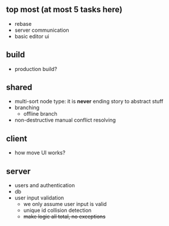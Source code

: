 
## top most (at most 5 tasks here)

* rebase
* server communication
* basic editor ui

## build
* production build?


## shared
* multi-sort node type: it is **never** ending story to abstract stuff
* branching
    * offline branch
* non-destructive manual conflict resolving

## client

* how move UI works?

## server

* users and authentication
* db
* user input validation
    * we only assume user input is valid
    * unique id collision detection
    * ~~make logic all total, no exceptions~~

